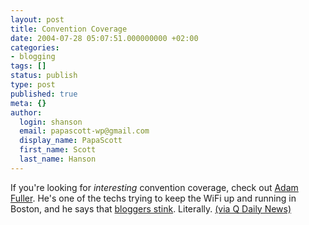 ```yaml
---
layout: post
title: Convention Coverage
date: 2004-07-28 05:07:51.000000000 +02:00
categories:
- blogging
tags: []
status: publish
type: post
published: true
meta: {}
author:
  login: shanson
  email: papascott-wp@gmail.com
  display_name: PapaScott
  first_name: Scott
  last_name: Hanson
---
```

<p>If you're looking for <em>interesting</em> convention coverage, check out <a href="http://newyork.ninjastu.com/">Adam Fuller</a>. He's one of the techs trying to keep the WiFi up and running in Boston, and he says that <a href="http://newyork.ninjastu.com/archives/000124.html">bloggers stink</a>. Literally. <a href="http://q.queso.com/archives/001446">(via Q Daily News)</a></p>
